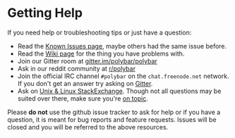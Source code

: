 Getting Help
============

If you need help or troubleshooting tips or just have a question:

* Read the [Known Issues page](https://github.com/polybar/polybar/wiki/Known-Issues), maybe others had the same issue before.
* Read the [Wiki page](https://github.com/polybar/polybar/wiki) for the thing you have problems with.
* Join our Gitter room at [gitter.im/polybar/polybar](https://gitter.im/polybar/polybar)
* Ask in our reddit community at [r/polybar](https://www.reddit.com/r/polybar)
* Join the official IRC channel `#polybar` on the `chat.freenode.net` network. If you don't get an answer try asking on [Gitter](https://gitter.im/polybar/polybar).
* Ask on [Unix & Linux StackExchange](https://unix.stackexchange.com/). Though not all questions may be suited over there, make sure you're [on topic](https://unix.stackexchange.com/help/on-topic).

Please **do not** use the github issue tracker to ask for help or if you have a question, it is meant for bug reports and feature requests. Issues will be closed and you will be referred to the above resources.
